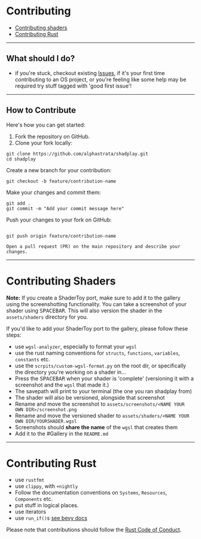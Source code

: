 # Contributing

- [Contributing shaders](#contributing-shaders)
- [Contributing Rust](#contributing-rust)

______________________________________________________________________
## What should I do?
- if you're stuck, checkout existing [Issues](https://github.com/alphastrata/shadplay/issues), if it's your first time contributing to an OS project, or you're feeling like some help may be required try stuff tagged with 'good first issue'!

______________________________________________________________________

## How to Contribute

Here's how you can get started:

1. Fork the repository on GitHub.
1. Clone your fork locally:

```shell
git clone https://github.com/alphastrata/shadplay.git
cd shadplay
```

Create a new branch for your contribution:

```shell
git checkout -b feature/contribution-name
```

Make your changes and commit them:

```shell
git add .
git commit -m "Add your commit message here"
```

Push your changes to your fork on GitHub:

```shell

git push origin feature/contribution-name

Open a pull request (PR) on the main repository and describe your changes.

```

______________________________________________________________________

# Contributing Shaders

**Note:** If you create a ShaderToy port, make sure to add it to the gallery using the screenshotting functionality.
You can take a screenshot of your shader using <kbd>SPACEBAR</kbd>. This will also version the shader in the `assets/shaders` directory for you.

If you'd like to add your ShaderToy port to the gallery, please follow these steps:

- use `wgsl-analyzer`, especially to format your `wgsl`
- use the rust naming conventions for `structs`, `functions`, `variables`, `constants` etc.
- use the `scrpits/custom-wgsl-format.py` on the root dir, or specifically the directory you're working on a shader in...
- Press the <kbd>SPACEBAR</kbd> when your shader is 'complete' (versioning it with a screenshot and the `wgsl` that made it.)
- The savepath will print to your terminal (the one you ran shadplay from)
- The shader will also be versioned, alongside that screenshot
- Rename and move the screenshot to `assets/screenshots/<NAME YOUR OWN DIR>/screenshot.png`
- Rename and move the versioned shader to `assets/shaders/<NAME YOUR OWN DIR/YOURSHADER.wgsl`
- Screenshots should **share the name** of the `wgsl` that creates them
- Add it to the #Gallery in the `README.md`

______________________________________________________________________

# Contributing Rust

- use `rustfmt`
- use `clippy`, with `+nightly`
- Follow the documentation conventions on `Systems`, `Resources`, `Components` etc.
- put stuff in logical places.
- use iterators
- use `run_if()`s [see bevy docs](https://docs.rs/bevy/latest/bevy/prelude/trait.IntoSystemConfigs.html#method.run_if)

Please note that contributions should follow the [Rust Code of Conduct](https://www.rust-lang.org/policies/code-of-conduct).
